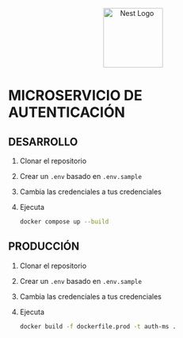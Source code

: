 <p align="center">
  <a href="http://nestjs.com/" target="blank"><img src="https://nestjs.com/img/logo-small.svg" width="120" alt="Nest Logo" /></a>
</p>

# MICROSERVICIO DE AUTENTICACIÓN

## DESARROLLO

1. Clonar el repositorio
2. Crear un `.env` basado en `.env.sample`
3. Cambia las credenciales a tus credenciales
4. Ejecuta

    ```bash
    docker compose up --build
    ```

## PRODUCCIÓN

1. Clonar el repositorio
2. Crear un `.env` basado en `.env.sample`
3. Cambia las credenciales a tus credenciales
4. Ejecuta

    ```bash
    docker build -f dockerfile.prod -t auth-ms .
    ```
